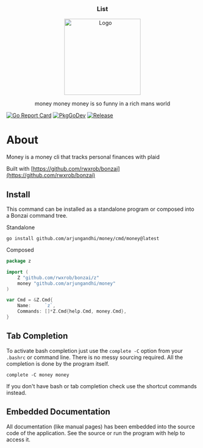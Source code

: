 <!-- PROJECT LOGO -->
<br />
<div align="center">
<h3 align="center">List</h3>
  <a href="https://github.com/arjungandhi/list">
    <img src="images/logo.png" alt="Logo" height="200">
  </a>

  <p align="center">
    money money money is so funny in a rich mans world 
  </p>
</div>

[![Go Report Card](https://goreportcard.com/badge/github.com/arjungandhi/list?style=flat-square)](https://goreportcard.com/report/github.com/arjungandhi/list)
[![PkgGoDev](https://pkg.go.dev/badge/github.com/arjungandhi/list)](https://pkg.go.dev/github.com/arjungandhi/list)
[![Release](https://img.shields.io/github/release/arjungandhi/list.svg?style=flat-square)](https://github.com/arjungandhi/list/releases/latest)


# About
Money is a money cli that tracks personal finances with plaid

Built with [https://github.com/rwxrob/bonzai](https://github.com/rwxrob/bonzai)

## Install

This command can be installed as a standalone program or composed into a
Bonzai command tree.

Standalone

```
go install github.com/arjungandhi/money/cmd/money@latest
```

Composed

```go
package z

import (
	Z "github.com/rwxrob/bonzai/z"
	money "github.com/arjungandhi/money"
)

var Cmd = &Z.Cmd{
	Name:     `z`,
	Commands: []*Z.Cmd{help.Cmd, money.Cmd},
}
```

## Tab Completion

To activate bash completion just use the `complete -C` option from your
`.bashrc` or command line. There is no messy sourcing required. All the
completion is done by the program itself.

```
complete -C money money
```

If you don't have bash or tab completion check use the shortcut
commands instead.

## Embedded Documentation

All documentation (like manual pages) has been embedded into the source
code of the application. See the source or run the program with help to
access it.


